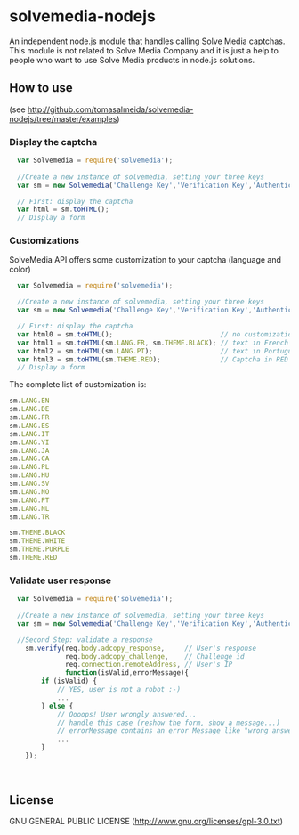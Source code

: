 solvemedia-nodejs
=========

An independent node.js module that handles calling Solve Media captchas. This module is not related to Solve Media Company and it is just a help to people who want to use Solve Media products in node.js solutions.

## How to use 
(see http://github.com/tomasalmeida/solvemedia-nodejs/tree/master/examples)

### Display the captcha

```js
  var Solvemedia = require('solvemedia');
  
  //Create a new instance of solvemedia, setting your three keys
  var sm = new Solvemedia('Challenge Key','Verification Key','Authentication Hash Key');

  // First: display the captcha
  var html = sm.toHTML();
  // Display a form

```

### Customizations
SolveMedia API offers some customization to your captcha (language and color)

```js
  var Solvemedia = require('solvemedia');

  //Create a new instance of solvemedia, setting your three keys
  var sm = new Solvemedia('Challenge Key','Verification Key','Authentication Hash Key');

  // First: display the captcha
  var html0 = sm.toHTML();                           // no customization
  var html1 = sm.toHTML(sm.LANG.FR, sm.THEME.BLACK); // text in French and captcha in black
  var html2 = sm.toHTML(sm.LANG.PT);                 // text in Portuguese (no color customized)
  var html3 = sm.toHTML(sm.THEME.RED);               // Captcha in RED (no text customized)
  // Display a form
```

The complete list of customization is:

```js
sm.LANG.EN
sm.LANG.DE
sm.LANG.FR
sm.LANG.ES
sm.LANG.IT
sm.LANG.YI
sm.LANG.JA
sm.LANG.CA
sm.LANG.PL
sm.LANG.HU
sm.LANG.SV
sm.LANG.NO
sm.LANG.PT
sm.LANG.NL
sm.LANG.TR

sm.THEME.BLACK
sm.THEME.WHITE
sm.THEME.PURPLE
sm.THEME.RED
```

### Validate user response

```js
  var Solvemedia = require('solvemedia');
  
  //Create a new instance of solvemedia, setting your three keys
  var sm = new Solvemedia('Challenge Key','Verification Key','Authentication Hash Key');

  //Second Step: validate a response
	sm.verify(req.body.adcopy_response,     // User's response
	          req.body.adcopy_challenge,    // Challenge id
	          req.connection.remoteAddress, // User's IP
	          function(isValid,errorMessage){
        if (isValid) {
            // YES, user is not a robot :-)
            ...
        } else {
            // Oooops! User wrongly answered... 
            // handle this case (reshow the form, show a message...)
            // errorMessage contains an error Message like "wrong answer"
            ...
        }
    });
	
	
```

## License

GNU GENERAL PUBLIC LICENSE (http://www.gnu.org/licenses/gpl-3.0.txt)
